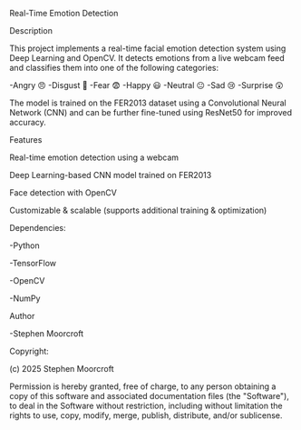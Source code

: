 Real-Time Emotion Detection

Description

This project implements a real-time facial emotion detection system using Deep Learning and OpenCV. It detects emotions from a live webcam feed and classifies them into one of the following categories:

-Angry 😠
-Disgust 🤢
-Fear 😨
-Happy 😃
-Neutral 😐
-Sad 😢
-Surprise 😲

The model is trained on the FER2013 dataset using a Convolutional Neural Network (CNN) and can be further fine-tuned using ResNet50 for improved accuracy.

Features

Real-time emotion detection using a webcam

Deep Learning-based CNN model trained on FER2013

Face detection with OpenCV

Customizable & scalable (supports additional training & optimization)

Dependencies:

-Python

-TensorFlow

-OpenCV

-NumPy

Author

-Stephen Moorcroft

Copyright:

(c) 2025 Stephen Moorcroft

Permission is hereby granted, free of charge, to any person obtaining a copy
of this software and associated documentation files (the "Software"), to deal
in the Software without restriction, including without limitation the rights
to use, copy, modify, merge, publish, distribute, and/or sublicense.
